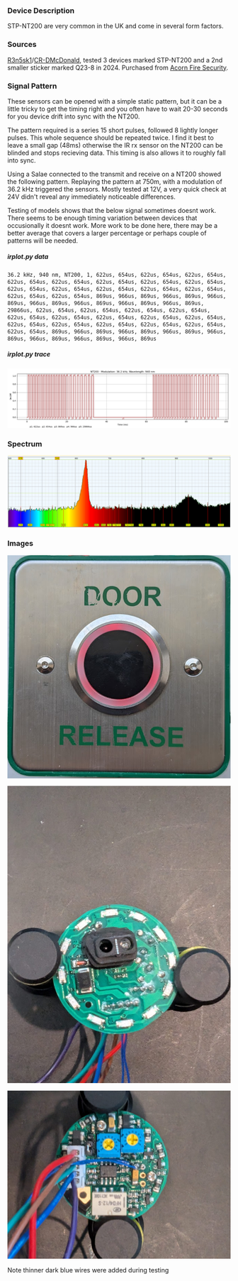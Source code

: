 ### Device Description

STP-NT200 are very common in the UK and come in several form factors.

### Sources

[R3n5sk1](https://twitter.com/R3n5k1)/[CR-DMcDonald](https://github.com/CR-DMcDonald), tested 3 devices marked STP-NT200 and a 2nd smaller sticker marked Q23-8 in 2024. Purchased from [Acorn Fire Security](https://acornfiresecurity.com/).

### Signal Pattern

These sensors can be opened with a simple static pattern, but it can be a little tricky to get the timing right and you often have to wait 20-30 seconds for you device drift into sync with the NT200.

The pattern required is a series 15 short pulses, followed 8 lightly longer pulses. This whole sequence should be repeated twice. I find it best to leave a small gap (48ms) otherwise the IR rx sensor on the NT200 can be blinded and stops recieving data. This timing is also allows it to roughly fall into sync.

Using a Salae connected to the transmit and receive on a NT200 showed the following pattern. Replaying the pattern at 750m, with a modulation of 36.2 kHz triggered the sensors. Mostly tested at 12V, a very quick check at 24V didn't reveal any immediately noticeable differences.

Testing of models shows that the below signal sometimes doesnt work. There seems to be enough timing variation between devices that occusionally it doesnt work. More work to be done here, there may be a better average that covers a larger percentage or perhaps couple of patterns will be needed.

##### irplot.py data
```
36.2 kHz, 940 nm, NT200, 1, 622us, 654us, 622us, 654us, 622us, 654us, 622us, 654us, 622us, 654us, 622us, 654us, 622us, 654us, 622us, 654us, 622us, 654us, 622us, 654us, 622us, 654us, 622us, 654us, 622us, 654us, 622us, 654us, 622us, 654us, 869us, 966us, 869us, 966us, 869us, 966us, 869us, 966us, 869us, 966us, 869us, 966us, 869us, 966us, 869us, 29866us, 622us, 654us, 622us, 654us, 622us, 654us, 622us, 654us, 622us, 654us, 622us, 654us, 622us, 654us, 622us, 654us, 622us, 654us, 622us, 654us, 622us, 654us, 622us, 654us, 622us, 654us, 622us, 654us, 622us, 654us, 869us, 966us, 869us, 966us, 869us, 966us, 869us, 966us, 869us, 966us, 869us, 966us, 869us, 966us, 869us
```

##### irplot.py trace
![](irplot-py/nt200.png)

### Spectrum

![](img/nt200/nt200-spectrum.png)

### Images

![NT200](img/nt200/NT200.png)

![NT200_PCB_FRONT](img/nt200/NT200-pcb-front.jpeg)

![NT200_PCB_REAR](img/nt200/NT200-pcb-rear.jpeg)

Note thinner dark blue wires were added during testing